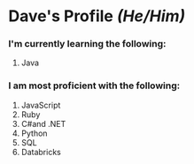 # Dave's Profile *(He/Him)*

### I'm currently learning the following:
1. Java

### I am most proficient with the following:
1. JavaScript
2. Ruby
3. C#and .NET
4. Python
5. SQL
6. Databricks
